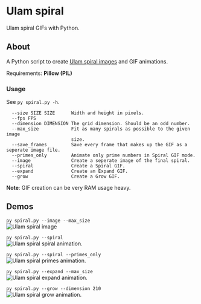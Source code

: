 # Ulam spiral

Ulam spiral GIFs with Python.

## About

A Python script to create [Ulam spiral images](https://en.wikipedia.org/wiki/Ulam_spiral) and GIF animations. 

Requirements: **Pillow (PIL)**

### Usage

See ```py spiral.py -h```.
```
  --size SIZE SIZE      Width and height in pixels.
  --fps FPS
  --dimension DIMENSION The grid dimension. Should be an odd number.
  --max_size            Fit as many spirals as possible to the given image
                        size.
  --save_frames         Save every frame that makes up the GIF as a seperate image file.
  --primes_only         Animate only prime numbers in Spiral GIF mode.
  --image               Create a seperate image of the final spiral.
  --spiral              Create a Spiral GIF.
  --expand              Create an Expand GIF.
  --grow                Create a Grow GIF.
```

**Note**: GIF creation can be very RAM usage heavy.

## Demos

``` py spiral.py --image --max_size ```  
![Ulam spiral image](./demos/ulamspiral_image.png)  

``` py spiral.py --spiral ```  
![Ulam spiral spiral animation.](./demos/ulamspiral_spiral.gif)  

``` py spiral.py --spiral --primes_only ```  
![Ulam spiral primes animation.](./demos/ulamspiral_spiral_primes.gif)  

``` py spiral.py --expand --max_size ```  
![Ulam spiral expand animation.](./demos/ulamspiral_expand.gif)  

``` py spiral.py --grow --dimension 210 ```  
![Ulam spiral grow animation.](./demos/ulamspiral_grow.gif)  
